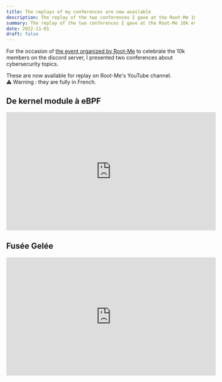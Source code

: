 ```yaml
---
title: The replays of my conferences are now available
description: The replay of the two conferences I gave at the Root-Me 10k event are now available on YouTube
summary: The replay of the two conferences I gave at the Root-Me 10k event are now available on YouTube
date: 2022-11-01
draft: false
---
```


For the occasion of [the event organized by Root-Me](https://www.root-me.org/en/breve/Registration-and-Planning-CTF-Root-Me) to celebrate the 10k members on the discord server, I presented two conferences about cybersecurity topics.

These are now available for replay on Root-Me's YouTube channel. \
⚠️ Warning : they are fully in French.

## De kernel module à eBPF

<iframe width="560" height="315" src="https://www.youtube.com/embed/FTdrqxf4loE" title="YouTube video player" frameborder="0" allow="accelerometer; autoplay; clipboard-write; encrypted-media; gyroscope; picture-in-picture" allowfullscreen></iframe>

## Fusée Gelée

<iframe width="560" height="315" src="https://www.youtube.com/embed/MjclaVr1NeM" title="YouTube video player" frameborder="0" allow="accelerometer; autoplay; clipboard-write; encrypted-media; gyroscope; picture-in-picture" allowfullscreen></iframe>